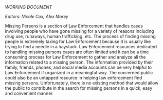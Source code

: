 *WORKING DOCUMENT*

*Editors: Nicole Cox, Alex Morey*

Missing Persons is a section of Law Enforcement that handles cases
involving people who have gone missing for a variety of reasons
including drug use, runaways, human trafficking, etc. The process of
finding missing people is extremely taxing for Law Enforcement because
it is usually like trying to find a needle in a haystack. Law
Enforcement resources dedicated to handling missing persons cases are
often limited and it can be a time consuming process for Law Enforcement
to gather and analyze all the information related to a missing person.
The information provided by their family, friends, phones, and social
media accounts can be very helpful to Law Enforcement if organized in a
meaningful way. The concerned public could also be an untapped resource
in helping law enforcement find missing persons. Unfortunately, there is
no existing method that would allow the public to contribute in the
search for missing persons in a quick, easy and convenient manner.
